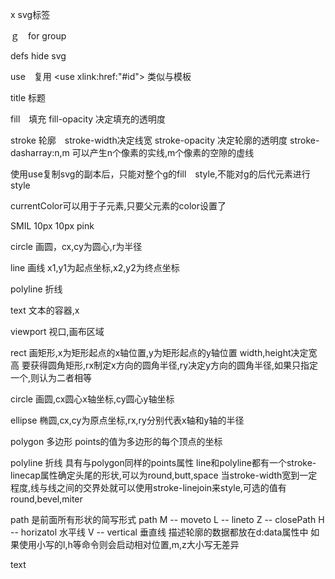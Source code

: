x   svg标签

ｇ　for group

defs hide svg

use　复用 <use xlink:href:"#id"></use> 类似与模板

title 标题

fill　填充  fill-opacity 决定填充的透明度

stroke 轮廓　stroke-width决定线宽 stroke-opacity 决定轮廓的透明度 stroke-dasharray:n,m 可以产生n个像素的实线,m个像素的空隙的虚线

使用use复制svg的副本后，只能对整个g的fill　style,不能对g的后代元素进行style

currentColor可以用于子元素,只要父元素的color设置了

SMIL 10px 10px pink

circle 画圆，cx,cy为圆心,r为半径

line 画线 x1,y1为起点坐标,x2,y2为终点坐标

polyline 折线

text 文本的容器,x

viewport 视口,画布区域

rect 画矩形,x为矩形起点的x轴位置,y为矩形起点的y轴位置 width,height决定宽高
要获得圆角矩形,rx制定x方向的圆角半径,ry决定y方向的圆角半径,如果只指定一个,则认为二者相等

circle 画圆,cx圆心x轴坐标,cy圆心y轴坐标

ellipse 椭圆,cx,cy为原点坐标,rx,ry分别代表x轴和y轴的半径

polygon 多边形 points的值为多边形的每个顶点的坐标

polyline 折线 具有与polygon同样的points属性
line和polyline都有一个stroke-linecap属性确定头尾的形状,可以为round,butt,space
当stroke-width宽到一定程度,线与线之间的交界处就可以使用stroke-linejoin来style,可选的值有round,bevel,miter

path 是前面所有形状的简写形式
path M -- moveto
     L -- lineto
     Z -- closePath
     H -- horizatol 水平线
     V -- vertical 垂直线
     描述轮廓的数据都放在d:data属性中
如果使用小写的l,h等命令则会启动相对位置,m,z大小写无差异


text
